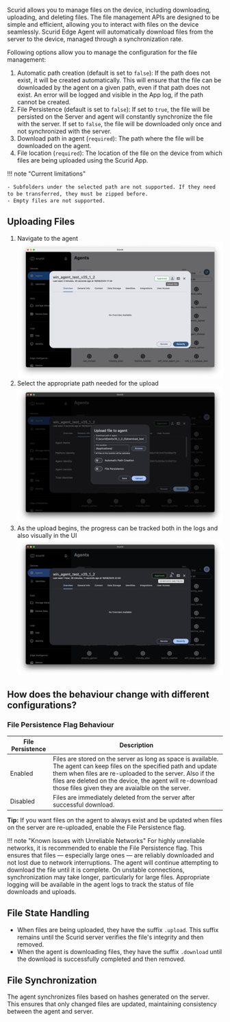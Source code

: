 Scurid allows you to manage files on the device, including downloading, uploading, and deleting files. The file management APIs are designed to be simple and efficient, allowing you to interact with files on the device seamlessly.
Scurid Edge Agent will automatically download files from the server to the device, managed through a synchronization rate.

Following options allow you to manage the configuration for the file management:

1. Automatic path creation (default is set to `false`): If the path does not exist, it will be created automatically. This will ensure that the file can be downloaded by the agent on a given path, even if that path does not exist. An error will be logged and visible in the App log, if the path cannot be created.
2. File Persistence (default is set to `false`): If set to `true`, the file will be persisted on the Server and agent will constantly synchronize the file with the server. If set to `false`, the file will be downloaded only once and not synchronized with the server.
3. Download path in agent (`required`): The path where the file will be downloaded on the agent. 
4. File location (`required`): The location of the file on the device from which files are being uploaded using the Scurid App.

!!! note "Current limitations"

    - Subfolders under the selected path are not supported. If they need to be transferred, they must be zipped before.
    - Empty files are not supported.


## Uploading Files
1. Navigate to the agent ![Logs](../img/v25-1-2-x/page1.png)
2. Select the appropriate path needed for the upload ![Logs](../img/v25-1-2-x/page2.png)
3. As the upload begins, the progress can be tracked both in the logs and also visually in the UI ![Logs](../img/v25-1-2-x/page3.png)

## How does the behaviour change with different configurations?

### File Persistence Flag Behaviour
| File Persistence | Description                                                                                                                                                                                                                                                                                        |
|------------------|----------------------------------------------------------------------------------------------------------------------------------------------------------------------------------------------------------------------------------------------------------------------------------------------------|
| Enabled          | Files are stored on the server as long as space is available. The agent can keep files on the specified path and update them when files are re-uploaded to the server. Also if the files are deleted on the device, the agent will re-download those files given they are avaialble on the server. |
| Disabled         | Files are immediately deleted from the server after successful download.                                                                                                                                                                                                                           |

**Tip:** If you want files on the agent to always exist and be updated when files on the server are re-uploaded, enable the File Persistence flag.

!!! note "Known Issues with Unreliable Networks"
    For highly unreliable networks, it is recommended to enable the File Persistence flag. This ensures that files — especially large ones — are reliably downloaded and not lost due to network interruptions. The agent will continue attempting to download the file until it is complete. On unstable connections, synchronization may take longer, particularly for large files. Appropriate logging will be available in the agent logs to track the status of file downloads and uploads.

## File State Handling
- When files are being uploaded, they have the suffix `.upload`. This suffix remains until the Scurid server verifies the file's integrity and then removed.
- When the agent is downloading files, they have the suffix `.download` until the download is successfully completed and then removed.

## File Synchronization
The agent synchronizes files based on hashes generated on the server. This ensures that only changed files are updated, maintaining consistency between the agent and server.
